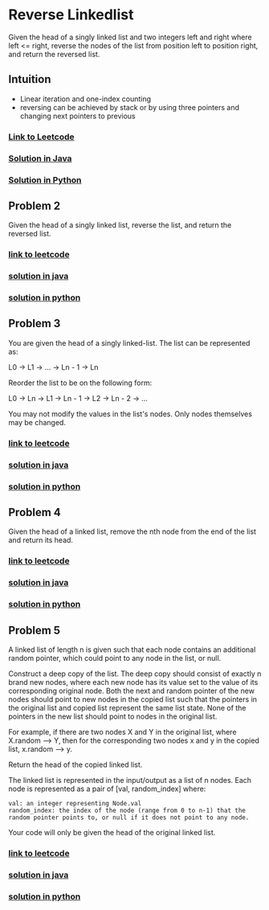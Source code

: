 # Reverse Linkedlist

Given the head of a singly linked list and two integers left and right where left <= right, 
reverse the nodes of the list from position left to position right, and return the reversed list.

## Intuition

- Linear iteration and one-index counting 
- reversing can be achieved by stack or by using three pointers and changing next pointers to previous

### [Link to Leetcode](https://leetcode.com/problems/reverse-linked-list-ii/)
### [Solution in Java](Solution.java#L44)
### [Solution in Python](solution.py#L13)

## Problem 2

Given the head of a singly linked list, reverse the list, and return the reversed list.

### [link to leetcode](https://leetcode.com/problems/reverse-linked-list/)
### [solution in java](solution.java#L11)
### [solution in python](solution.py#L41)

## Problem 3

You are given the head of a singly linked-list. The list can be represented as:

L0 → L1 → … → Ln - 1 → Ln

Reorder the list to be on the following form:

L0 → Ln → L1 → Ln - 1 → L2 → Ln - 2 → …

You may not modify the values in the list's nodes. Only nodes themselves may be changed.


### [link to leetcode](https://leetcode.com/problems/reorder-list/)
### [solution in java](solution.java#L60)
### [solution in python](solution.py#L55)

## Problem 4

Given the head of a linked list, remove the nth node from the end of the list and return its head.


### [link to leetcode](https://leetcode.com/problems/reorder-list/)
### [solution in java](solution.java#L86)
### [solution in python](solution.py#L89)

## Problem 5

A linked list of length n is given such that each node contains an additional random pointer, which could point to any node in the list, or null.

Construct a deep copy of the list. The deep copy should consist of exactly n brand new nodes, where each new node has its value set to the value of its corresponding original node. Both the next and random pointer of the new nodes should point to new nodes in the copied list such that the pointers in the original list and copied list represent the same list state. None of the pointers in the new list should point to nodes in the original list.

For example, if there are two nodes X and Y in the original list, where X.random --> Y, then for the corresponding two nodes x and y in the copied list, x.random --> y.

Return the head of the copied linked list.

The linked list is represented in the input/output as a list of n nodes. Each node is represented as a pair of [val, random_index] where:

    val: an integer representing Node.val
    random_index: the index of the node (range from 0 to n-1) that the random pointer points to, or null if it does not point to any node.

Your code will only be given the head of the original linked list.


### [link to leetcode](https://leetcode.com/problems/reorder-list/)
### [solution in java](solution.java#L86)
### [solution in python](solution.py#L107)
